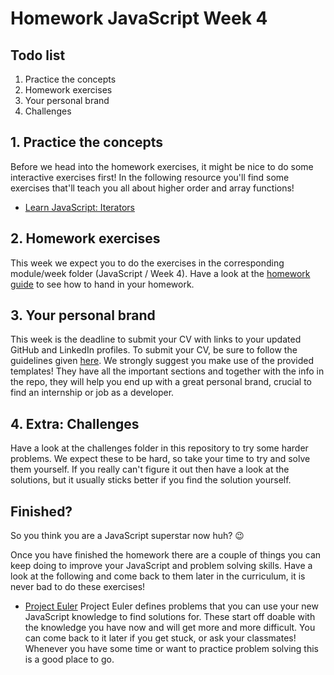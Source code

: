 # Homework JavaScript Week 4

## **Todo list**

1. Practice the concepts
2. Homework exercises
3. Your personal brand
4. Challenges

## **1. Practice the concepts**

Before we head into the homework exercises, it might be nice to do some interactive exercises first! In the following resource you'll find some exercises that'll teach you all about higher order and array functions!

- [Learn JavaScript: Iterators](https://www.codecademy.com/learn/introduction-to-javascript/modules/learn-javascript-iterators)

## **2. Homework exercises**

This week we expect you to do the exercises in the corresponding module/week folder (JavaScript / Week 4). Have a look at the [homework guide](https://github.com/HackYourFuture/JavaScript/blob/main/hand-in-homework-guide.md) to see how to hand in your homework.

## **3. Your personal brand**

This week is the deadline to submit your CV with links to your updated GitHub and LinkedIn profiles. To submit your CV, be sure to follow the guidelines given [here](https://github.com/HackYourFuture/yourpersonalbrand/blob/main/yourcurriculum.md#4-submitting-your-cv-to-the-hyf-team). We strongly suggest you make use of the provided templates! They have all the important sections and together with the info in the repo, they will help you end up with a great personal brand, crucial to find an internship or job as a developer.

## **4. Extra: Challenges**

Have a look at the challenges folder in this repository to try some harder problems. We expect these to be hard, so take your time to try and solve them yourself. If you really can't figure it out then have a look at the solutions, but it usually sticks better if you find the solution yourself.

## Finished?

So you think you are a JavaScript superstar now huh? :wink:

Once you have finished the homework there are a couple of things you can keep doing to improve your JavaScript and problem solving skills. Have a look at the following and come back to them later in the curriculum, it is never bad to do these exercises!

- [Project Euler](https://projecteuler.net/)
Project Euler defines problems that you can use your new JavaScript knowledge to find solutions for. These start off doable with the knowledge you have now and will get more and more difficult. You can come back to it later if you get stuck, or ask your classmates! Whenever you have some time or want to practice problem solving this is a good place to go.

